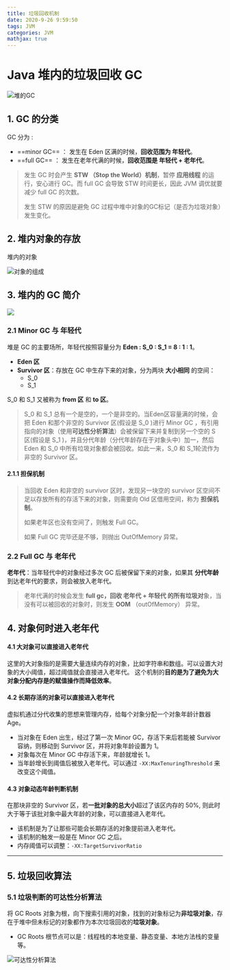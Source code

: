 ```yaml
---
title: 垃圾回收机制
date: 2020-9-26 9:59:50
tags: JVM
categories: JVM
mathjax: true
---
```


# Java 堆内的垃圾回收 GC

![堆的GC](http://note.youdao.com/yws/public/resource/bfce0e3d92cf4516094fe684a07f9b39/xmlnote/18FF35D98E7B4C84A637F1EDB0CD91F5/8810)

## 1. GC 的分类
GC 分为 :
- ==minor GC== ： 发生在 Eden 区满的时候，**回收范围为 年轻代**。
- ==full GC== ： 发生在老年代满的时候，**回收范围是 年轻代 + 老年代**。
> 发生 GC 时会产生 **STW （Stop the World）机制**，暂停 **应用线程** 的运行，安心进行 GC。而 full GC 会导致 STW 时间更长，因此 JVM 调优就要减少 full GC 的次数。
>
> 发生 STW 的原因是避免 GC 过程中堆中对象的GC标记（是否为垃圾对象）发生变化。

## 2. 堆内对象的存放

堆内的对象

![对象的组成](http://note.youdao.com/yws/public/resource/bfce0e3d92cf4516094fe684a07f9b39/xmlnote/4098CB7903B94C2289BC15C32FFE94BF/8890)

## 3. 堆内的 GC 简介

![](http://note.youdao.com/yws/public/resource/bfce0e3d92cf4516094fe684a07f9b39/xmlnote/1DCD0135C74446F3A70E92E6BBAAE7C1/9130)

### 2.1 Minor GC 与 年轻代

堆是 GC 的主要场所，年轻代按照容量分为 **Eden : S_0 : S_1 = 8 : 1 : 1**。
- **Eden 区**
- **Survivor 区**：存放在 GC 中生存下来的对象，分为两块 **大小相同** 的空间：
    - S_0
    - S_1

S_0 和 S_1 又被称为 **from 区** 和 **to 区**。

> S_0 和 S_1 总有一个是空的，一个是非空的。当Eden区容量满的时候，会把 Eden 和那个非空的 Survivor 区(假设是 S_0 )进行 Minor GC ，有引用指向的对象（使用**可达性分析算法**）会被保留下来并复制到另一个空的 S 区(假设是 S_1 )，并且分代年龄（分代年龄存在于对象头中）加一，然后 Eden 和 S_0 中所有垃圾对象都会被回收。如此一来，S_0 和 S_1轮流作为非空的 Survivor 区。
#### 2.1.1 担保机制

> 当回收 Eden 和非空的 survivor 区时，发现另一块空的 survivor 区空间不足以存放所有的存活下来的对象，则需要向 Old 区借用空间，称为 **担保机制**。
>
> 如果老年区也没有空间了，则触发 Full GC。
>
> 如果 Full GC 完毕还是不够，则抛出 OutOfMemory 异常。

### 2.2 Full GC 与 老年代

**老年代**：当年轻代中的对象经过多次 GC 后被保留下来的对象，如果其 **分代年龄** 到达老年代的要求，则会被放入老年代。

> 老年代满的时候会发生 **full gc，回收 老年代 + 年轻代 的所有垃圾对**象，当没有可以被回收的对象时，则发生 **OOM** （outOfMemory） 异常。


## 4. 对象何时进入老年代

#### 4.1 大对象可以直接进入老年代
这里的大对象指的是需要大量连续内存的对象，比如字符串和数组。可以设置大对象的大小阈值，超过阈值就会直接进入老年代。
这个机制的**目的是为了避免为大对象分配内存是的赋值操作而降低效率**。

#### 4.2 长期存活的对象可以直接进入老年代
虚拟机通过分代收集的思想来管理内存，给每个对象分配一个对象年龄计数器 Age。
- 当对象在 Eden 出生，经过了第一次 Minor GC，存活下来后若能被 Survivor 容纳，则移动到 Survivor 区，并将对象年龄设置为 1。
- 对象每次在 Minor GC 中存活下来，年龄就增长 1。
- 当年龄增长到阈值后被放入老年代。可以通过 `-XX:MaxTenuringThreshold` 来改变这个阈值。

#### 4.3 对象动态年龄判断机制
在那块非空的 Survivor 区，若**一批对象的总大小**超过了该区内存的 50%, 则此时大于等于该批对象中最大年龄的对象，可以直接进入老年代。
- 该机制是为了让那些可能会长期存活的对象提前进入老年代。
- 该机制的触发一般是在 Minor GC 之后。
- 内存阈值可以调整：`-XX:TargetSurvivorRatio`

----

## 5. 垃圾回收算法
### 5.1 垃圾判断的可达性分析算法

将 GC Roots 对象为根，向下搜索引用的对象，找到的对象标记为**非垃圾对象**，存在于堆中但未标记的对象都作为本次垃圾回收的**垃圾对象**。

- GC Roots 根节点可以是：线程栈的本地变量、静态变量、本地方法栈的变量等。

![可达性分析算法](http://note.youdao.com/yws/public/resource/bfce0e3d92cf4516094fe684a07f9b39/xmlnote/B6085FAFED3841EDAC3F1A3E57459FE1/8882)



